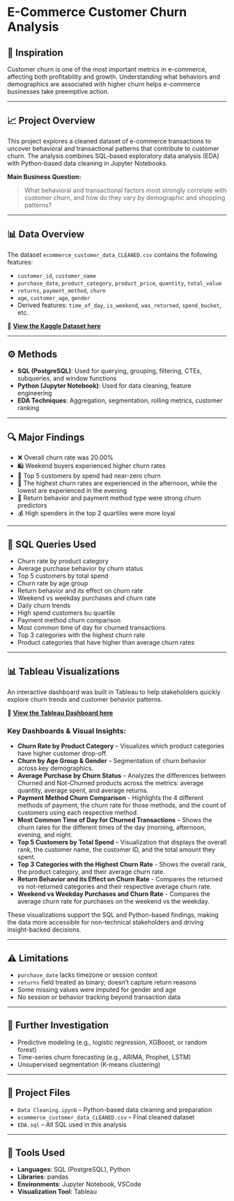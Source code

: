 # E-Commerce Customer Churn Analysis

## 🌟 Inspiration  
Customer churn is one of the most important metrics in e-commerce, affecting both profitability and growth. Understanding what behaviors and demographics are associated with higher churn helps e-commerce businesses take preemptive action.

---

## 📈 Project Overview  
This project explores a cleaned dataset of e-commerce transactions to uncover behavioral and transactional patterns that contribute to customer churn. The analysis combines SQL-based exploratory data analysis (EDA) with Python-based data cleaning in Jupyter Notebooks.

**Main Business Question:**  
> What behavioral and transactional factors most strongly correlate with customer churn, and how do they vary by demographic and shopping patterns?

---

## 📊 Data Overview  
The dataset `ecommerce_customer_data_CLEANED.csv` contains the following features:

- `customer_id`, `customer_name`
- `purchase_date`, `product_category`, `product_price`, `quantity`, `total_value`
- `returns`, `payment_method`, `churn`
- `age`, `customer_age`, `gender`
- Derived features: `time_of_day`, `is_weekend`, `was_returned`, `spend_bucket`, etc.

🔗 [**View the Kaggle Dataset here**](https://www.kaggle.com/datasets/shriyashjagtap/e-commerce-customer-for-behavior-analysis)

---

## ⚙️ Methods  
- **SQL (PostgreSQL)**: Used for querying, grouping, filtering, CTEs, subqueries, and window functions  
- **Python (Jupyter Notebook)**: Used for data cleaning, feature engineering  
- **EDA Techniques**: Aggregation, segmentation, rolling metrics, customer ranking  

---

## 🔍 Major Findings  
- ❌ Overall churn rate was 20.00%  
- 🛍️ Weekend buyers experienced higher churn rates  
- 🥇 Top 5 customers by spend had near-zero churn  
- 📅 The highest churn rates are experienced in the afternoon, while the lowest are experienced in the evening 
- 🔁 Return behavior and payment method type were strong churn predictors  
- 💰 High spenders in the top 2 quartiles were more loyal

---

## 📌 SQL Queries Used
- Churn rate by product category  
- Average purchase behavior by churn status
- Top 5 customers by total spend
- Churn rate by age group
- Return behavior and its effect on churn rate
- Weekend vs weekday purchases and churn rate
- Daily churn trends
- High spend customers bu quartile
- Payment method churn comparison
- Most common time of day for churned transactions
- Top 3 categories with the highest churn rate
- Product categories that have higher than average churn rates


---

## 📊 Tableau Visualizations

An interactive dashboard was built in Tableau to help stakeholders quickly explore churn trends and customer behavior patterns.

🔗 [**View the Tableau Dashboard here**](https://public.tableau.com/app/profile/jordan.aparece/viz/E-CommerceandCustomerBehavior/ChurnRateDashboard)

### Key Dashboards & Visual Insights:
- **Churn Rate by Product Category** – Visualizes which product categories have higher customer drop-off.
- **Churn by Age Group & Gender** – Segmentation of churn behavior across key demographics.
- **Average Purchase by Churn Status** – Analyzes the differences between Churned and Not-Churned products across the metrics: average quantity, average spent, and average returns.
- **Payment Method Churn Comparison** - Highlights the 4 different methods of payment, the churn rate for those methods, and the count of customers using each respective method.
- **Most Common Time of Day for Churned Transactions** – Shows the churn rates for the different times of the day (morning, afternoon, evening, and night.
- **Top 5 Customers by Total Spend** – Visualization that displays the overall rank, the customer name, the customer ID, and the total amount they spent.
- **Top 3 Categories with the Highest Churn Rate** - Shows the overall rank, the product category, and their average churn rate.
- **Return Behavior and its Effect on Churn Rate** - Compares the returned vs not-returned categories and their respective average churn rate.
- **Weekend vs Weekday Purchases and Churn Rate** - Compares the average churn rate for purchases on the weekend vs the weekday.

These visualizations support the SQL and Python-based findings, making the data more accessible for non-technical stakeholders and driving insight-backed decisions.

---

## ⚠️ Limitations  
- `purchase_date` lacks timezone or session context  
- `returns` field treated as binary; doesn’t capture return reasons  
- Some missing values were imputed for gender and age  
- No session or behavior tracking beyond transaction data

---

## 🔭 Further Investigation  
- Predictive modeling (e.g., logistic regression, XGBoost, or random forest)  
- Time-series churn forecasting (e.g., ARIMA, Prophet, LSTM)  
- Unsupervised segmentation (K-means clustering)  

---

## 📂 Project Files  
- `Data Cleaning.ipynb` – Python-based data cleaning and preparation  
- `ecommerce_customer_data_CLEANED.csv` – Final cleaned dataset  
- `EDA.sql` – All SQL used in this analysis

---

## 🧰 Tools Used  
- **Languages**: SQL (PostgreSQL), Python  
- **Libraries**: pandas 
- **Environments**: Jupyter Notebook, VSCode  
- **Visualization Tool**: Tableau
